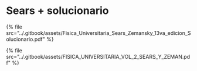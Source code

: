 # Sears + solucionario

{% file src="../.gitbook/assets/Fisica_Universitaria_Sears_Zemansky_13va_edicion_Solucionario.pdf" %}

{% file src="../.gitbook/assets/FISICA_UNIVERSITARIA_VOL_2_SEARS_Y_ZEMAN.pdf" %}
